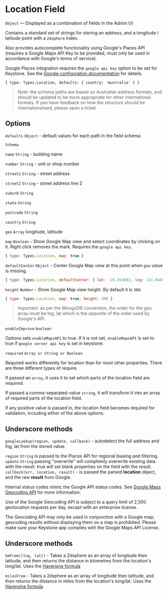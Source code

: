 # Location Field

`Object` — Displayed as a combination of fields in the Admin UI

Contains a standard set of strings for storing an address, and a longitude / latitude point with a `2dsphere` index.

Also provides autocomplete functionality using Google's Places API (requires a Google Maps API Key to be provided, must only be used in accordance with Google's terms of service).

Google Places integration requires the `google api key` option to be set for Keystone. See the [Google configuration documentation](http://keystonejs.com/docs/configuration/#services-google) for details.

```
{ type: Types.Location, defaults: { country: 'Australia' } }
```

> Note: the schema paths are based on Australian address formats, and should be updated to be more appropriate for other international formats. If you have feedback on how the structure should be internationalised, please open a ticket.

## Options

`defaults` `Object` - default values for each path in the field schema

`Schema`

`name` `String` - building name

`number` `String` - unit or shop number

`street1` `String` - street address

`street2` `String` - street address line 2

`suburb` `String`

`state` `String`

`postcode` `String`

`country` `String`

`geo` `Array` longitude, latitude

`map` `Boolean` - Show Google Map view and select coordinates by clicking on it. Right click removes the mark. Requires the `google api key`.

```js
{ type: Types.Location, map: true }
```

`defaultCenter` `Object` - Center Google Map view at this point when `geo` value is missing.

```js
{ type: Types.Location, defaultCenter: { lat: -25.363882, lng: 131.044922 } }
```

`height` `Number` - Show Google Map view height. By default it is `300`.

```js
{ type: Types.Location, map: true, height: 400 }
```

> Important: as per the MongoDB convention, the order for the geo array must be lng, lat which is the opposite of the order used by Google's API.

`enableImprove` `boolean`

Options sets `enableMapsAPI` to true. If it is not set, `enableMapsAPI` is set to true if `google server api key` is set in keystone.

`required` `Array or String or Boolean`

Required works differently for location than for most other properties. There are three different types of require.

If passed an `array`, it uses it to set which parts of the location field are required.

If passed a comma-separated-value `string`, it will transform it into an array of required parts of the location field.

If any positive value is passed in, the location field becomes required for validation, including either of the above options.

## Underscore methods

`googleLookup(region, update, callback)` - autodetect the full address and lng, lat from the stored value.

`region` `String` is passed to the Places API for regional biasing and filtering.
`update` `String` passing "overwrite" will completely overwrite existing data with the result. true will set blank properties on the field with the result.
`callback(err, location, result)` - is passed the parsed **location** object, and the raw **result** from Google.

Internal status codes mimic the Google API status codes. See [Google Maps Geocoding API](https://developers.google.com/maps/documentation/geocoding) for more information.

Use of the Google Geocoding API is subject to a query limit of 2,500 geolocation requests per day, except with an enterprise license.

The Geocoding API may only be used in conjunction with a Google map; geocoding results without displaying them on a map is prohibited. Please make sure your Keystone app complies with the Google Maps API License.

## Underscore methods

`kmFrom([lng, lat])` - Takes a 2dsphere as an array of longitude then latitude, and then returns the distance in kilometres from the location's long/lat. Uses the [Haversine formula](http://en.wikipedia.org/wiki/Haversine_formula)

`milesFrom` - Takes a 2dsphere as an array of longitude then latitude, and then returns the distance in miles from the location's long/lat. Uses the [Haversine formula](http://en.wikipedia.org/wiki/Haversine_formula)
